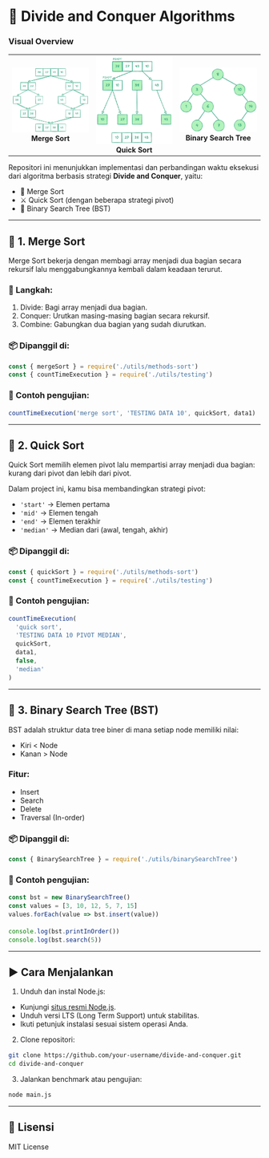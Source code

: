 # 📂 Divide and Conquer Algorithms

### Visual Overview

<table>
  <tr>
    <td align="center">
      <img src="./assets/merge_sort_diagram.png" width="200"><br>
      <strong>Merge Sort</strong>
    </td>
    <td align="center">
      <img src="./assets/quick_sort_diagram.png" width="200"><br>
      <strong>Quick Sort</strong>
    </td>
    <td align="center">
      <img src="./assets/bst_diagram.png" width="200"><br>
      <strong>Binary Search Tree</strong>
    </td>
  </tr>
</table>

Repositori ini menunjukkan implementasi dan perbandingan waktu eksekusi dari algoritma berbasis strategi **Divide and Conquer**, yaitu:

- 🧩 Merge Sort
- ⚔️ Quick Sort (dengan beberapa strategi pivot)
- 🌲 Binary Search Tree (BST)

---

## 🔁 1. Merge Sort

Merge Sort bekerja dengan membagi array menjadi dua bagian secara rekursif lalu menggabungkannya kembali dalam keadaan terurut.

### 🔧 Langkah:

1. Divide: Bagi array menjadi dua bagian.
2. Conquer: Urutkan masing-masing bagian secara rekursif.
3. Combine: Gabungkan dua bagian yang sudah diurutkan.

### 📦 Dipanggil di:

```js
const { mergeSort } = require('./utils/methods-sort')
const { countTimeExecution } = require('./utils/testing')
```

### 🧪 Contoh pengujian:

```js
countTimeExecution('merge sort', 'TESTING DATA 10', quickSort, data1)
```

---

## 🔀 2. Quick Sort

Quick Sort memilih elemen pivot lalu mempartisi array menjadi dua bagian: kurang dari pivot dan lebih dari pivot.

Dalam project ini, kamu bisa membandingkan strategi pivot:

- `'start'` → Elemen pertama
- `'mid'` → Elemen tengah
- `'end'` → Elemen terakhir
- `'median'` → Median dari (awal, tengah, akhir)

### 📦 Dipanggil di:

```js
const { quickSort } = require('./utils/methods-sort')
const { countTimeExecution } = require('./utils/testing')
```

### 🧪 Contoh pengujian:

```js
countTimeExecution(
  'quick sort',
  'TESTING DATA 10 PIVOT MEDIAN',
  quickSort,
  data1,
  false,
  'median'
)
```

---

## 🌳 3. Binary Search Tree (BST)

BST adalah struktur data tree biner di mana setiap node memiliki nilai:

- Kiri < Node
- Kanan > Node

### Fitur:

- Insert
- Search
- Delete
- Traversal (In-order)

### 📦 Dipanggil di:

```js
const { BinarySearchTree } = require('./utils/binarySearchTree')
```

### 🧪 Contoh pengujian:

```js
const bst = new BinarySearchTree()
const values = [3, 10, 12, 5, 7, 15]
values.forEach(value => bst.insert(value))

console.log(bst.printInOrder())
console.log(bst.search(5))
```

---

## ▶️ Cara Menjalankan

1. Unduh dan instal Node.js:

- Kunjungi [situs resmi Node.js](https://nodejs.org/).
- Unduh versi LTS (Long Term Support) untuk stabilitas.
- Ikuti petunjuk instalasi sesuai sistem operasi Anda.

2. Clone repositori:

```bash
git clone https://github.com/your-username/divide-and-conquer.git
cd divide-and-conquer
```

3. Jalankan benchmark atau pengujian:

```bash
node main.js
```

---

## 📜 Lisensi

MIT License
